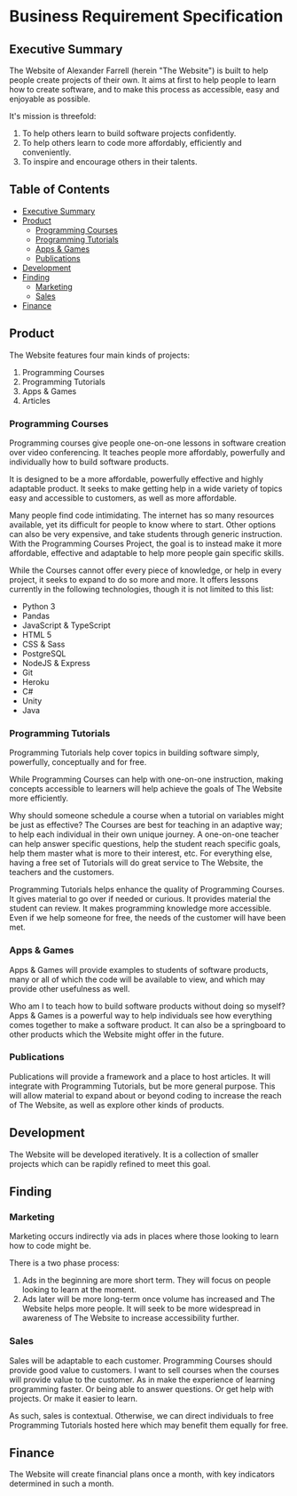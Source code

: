 # Business Requirement Specification

## Executive Summary

The Website of Alexander Farrell (herein "The Website") is built to help people create projects of their own. It aims at first to help people to learn how to create software, and to make this process as accessible, easy and enjoyable as possible.

It's mission is threefold:

1. To help others learn to build software projects confidently.
2. To help others learn to code more affordably, efficiently and conveniently.
3. To inspire and encourage others in their talents.

## Table of Contents
- [Executive Summary](#executive-summary)
- [Product](#product)
  - [Programming Courses](#programming-courses)
  - [Programming Tutorials](#programming-tutorials)
  - [Apps & Games](#apps--games)
  - [Publications](#publications)
- [Development](#development)
- [Finding](#finding)
  - [Marketing](#marketing)
  - [Sales](#sales)
- [Finance](#finance)



## Product

The Website features four main kinds of projects:

1. Programming Courses
2. Programming Tutorials
3. Apps & Games
4. Articles

### Programming Courses

Programming courses give people one-on-one lessons in software creation over video conferencing. It teaches people more affordably, powerfully and individually how to build software products.  

It is designed to be a more affordable, powerfully effective and highly adaptable product. It seeks to make getting help in a wide variety of topics easy and accessible to customers, as well as more affordable.

Many people find code intimidating. The internet has so many resources available, yet its difficult for people to know where to start. Other options can also be very expensive, and take students through generic instruction. With the Programming Courses Project, the goal is to instead make it more affordable, effective and adaptable to help more people gain specific skills. 

While the Courses cannot offer every piece of knowledge, or help in every project, it seeks to expand to do so more and more. It offers lessons currently in the following technologies, though it is not limited to this list:

- Python 3
- Pandas
- JavaScript & TypeScript
- HTML 5
- CSS & Sass
- PostgreSQL
- NodeJS & Express
- Git
- Heroku
- C#
- Unity
- Java

### Programming Tutorials

Programming Tutorials help cover topics in building software simply, powerfully, conceptually and for free. 

While Programming Courses can help with one-on-one instruction, making concepts accessible to learners will help achieve the goals of The Website more efficiently. 

Why should someone schedule a course when a tutorial on variables might be just as effective? The Courses are best for teaching in an adaptive way; to help each individual in their own unique journey. A one-on-one teacher can help answer specific questions, help the student reach specific goals, help them master what is more to their interest, etc. For everything else, having a free set of Tutorials will do great service to The Website, the teachers and the customers.

Programming Tutorials helps enhance the quality of Programming Courses. It gives material to go over if needed or curious. It provides material the student can review. It makes programming knowledge more accessible. Even if we help someone for free, the needs of the customer will have been met.

### Apps & Games

Apps & Games will provide examples to students of software products, many or all of which the code will be available to view, and which may provide other usefulness as well.

Who am I to teach how to build software products without doing so myself? Apps & Games is a powerful way to help individuals see how everything comes together to make a software product. It can also be a springboard to other products which the Website might offer in the future.

### Publications

Publications will provide a framework and a place to host articles. It will integrate with Programming Tutorials, but be more general purpose. This will allow material to expand about or beyond coding to increase the reach of The Website, as well as explore other kinds of products.

## Development

The Website will be developed iteratively. It is a collection of smaller projects which can be rapidly refined to meet this goal. 

## Finding

### Marketing

Marketing occurs indirectly via ads in places where those looking to learn how to code might be. 

There is a two phase process:

1. Ads in the beginning are more short term. They will focus on people looking to learn at the moment.
2. Ads later will be more long-term once volume has increased and The Website helps more people. It will seek to be more widespread in awareness of The Website to increase accessibility further.

### Sales

Sales will be adaptable to each customer. Programming Courses should provide good value to customers. I want to sell courses when the courses will provide value to the customer. As in make the experience of learning programming faster. Or being able to answer questions. Or get help with projects. Or make it easier to learn. 

As such, sales is contextual. Otherwise, we can direct individuals to free Programming Tutorials hosted here which may benefit them equally for free.

## Finance

The Website will create financial plans once a month, with key indicators determined in such a month.